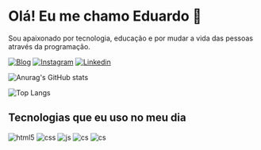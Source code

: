 # Olá! Eu me chamo Eduardo 👋

Sou apaixonado por tecnologia, educação e por mudar a vida das pessoas através da programação.

[![Blog](https://img.shields.io/website?label=dev-eduardocp.com&style=for-the-badge&url=https://sujeitoprogramador.com/)](https://dev-eduardocp.netlify.app)
[![Instagram](https://img.shields.io/badge/Instagram-E4405F?style=for-the-badge&logo=instagram&logoColor=white)](https://instagram.com/sujeitoprogramador)
[![Linkedin](https://img.shields.io/badge/LinkedIn-0077B5?style=for-the-badge&logo=linkedin&logoColor=white)](https://www.linkedin.com/in/eduardoc-padilha/)

![Anurag's GitHub stats](https://github-readme-stats.vercel.app/api?username=joaoeduardo2701&show_icons=true&theme=radical) 

![Top Langs](https://github-readme-stats.vercel.app/api/top-langs/?username=joaoeduardo2701&hide_progress=false)

## Tecnologias que eu uso no meu dia

<div style="display: inline_block">
  <img align="center" alt="html5" src="https://img.shields.io/badge/HTML5-E34F26?style=for-the-badge&logo=html5&logoColor=white" />
  <img align="center" alt="css" src="https://img.shields.io/badge/CSS3-1572B6?style=for-the-badge&logo=css3&logoColor=white" />
  <img align="center" alt="js" src="https://img.shields.io/badge/JavaScript-F7DF1E?style=for-the-badge&logo=javascript&logoColor=black" />
  <img align="center" alt="cs" src="https://img.shields.io/badge/Angular-DD0031?style=for-the-badge&logo=angular&logoColor=white" />
  <img align="center" alt="cs" src="https://img.shields.io/badge/.NET-5C2D91?style=for-the-badge&logo=.net&logoColor=white" />
</div><br/>

